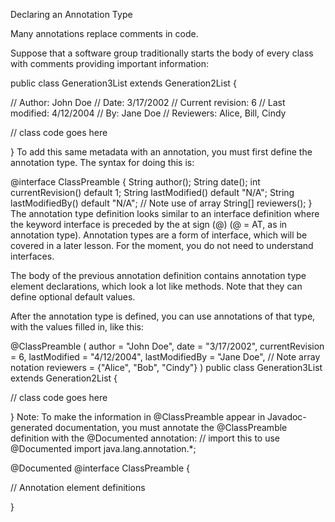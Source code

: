 Declaring an Annotation Type

Many annotations replace comments in code.

Suppose that a software group traditionally starts the body of every class with comments providing important information:

public class Generation3List extends Generation2List {

   // Author: John Doe
   // Date: 3/17/2002
   // Current revision: 6
   // Last modified: 4/12/2004
   // By: Jane Doe
   // Reviewers: Alice, Bill, Cindy

   // class code goes here

}
To add this same metadata with an annotation, you must first define the annotation type. The syntax for doing this is:

@interface ClassPreamble {
   String author();
   String date();
   int currentRevision() default 1;
   String lastModified() default "N/A";
   String lastModifiedBy() default "N/A";
   // Note use of array
   String[] reviewers();
}
The annotation type definition looks similar to an interface definition where the keyword interface is preceded by the at sign (@) (@ = AT, as in annotation type). Annotation types are a form of interface, which will be covered in a later lesson. For the moment, you do not need to understand interfaces.

The body of the previous annotation definition contains annotation type element declarations, which look a lot like methods. Note that they can define optional default values.

After the annotation type is defined, you can use annotations of that type, with the values filled in, like this:

@ClassPreamble (
   author = "John Doe",
   date = "3/17/2002",
   currentRevision = 6,
   lastModified = "4/12/2004",
   lastModifiedBy = "Jane Doe",
   // Note array notation
   reviewers = {"Alice", "Bob", "Cindy"}
)
public class Generation3List extends Generation2List {

// class code goes here

}
Note: To make the information in @ClassPreamble appear in Javadoc-generated documentation, you must annotate the @ClassPreamble definition with the @Documented annotation:
// import this to use @Documented
import java.lang.annotation.*;

@Documented
@interface ClassPreamble {

   // Annotation element definitions
   
}
